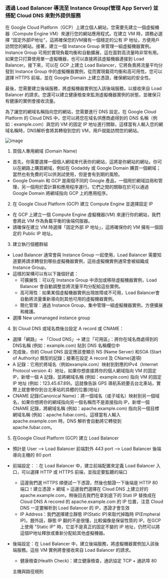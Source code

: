 ### 透過 Load Balancer 導流至 Instance Group(管理 App Server) 並搭配 Cloud DNS 來對外提供服務

在 Google Cloud Platform（GCP）上建立個人網站，您需要先建立一個虛擬機器（Compute Engine VM）來運行您的網站應用程式。在建立 VM 時，請務必選擇 "固定外部IP地址"，這將確保您的VM擁有一個穩定的公有 IP 地址，方便用戶訪問您的網站。接著，建立一個 Instance Group 來管理一組虛擬機器實例。Instance Group 可用於實現負載均衡和自動擴展，這在面對高流量時非常有用。如果您只打算使用單一虛擬機器，也可以直接將該虛擬機器連接到 Load Balancer。接下來，可以在 GCP 上建立 Load Balancer，它將負責將流量平均分發到 Instance Group 中的虛擬機器實例，從而實現載荷均衡和高可用性。您可以選擇 HTTPS 前端，並在 Google Domain 上建立憑證，確保網站的安全性。

最後，您需要建立後端服務，將虛擬機器實例加入該後端服務，以接收來自 Load Balancer 的請求。您還可以建立健康檢查來監測虛擬機器實例的狀態，並確保只有健康的實例會接收流量。

為了讓您的網域名稱指向您的網站，您需要進行 DNS 設定。在 Google Cloud Platform 的 Cloud DNS 中，您可以將您在域名供應商處得到的 DNS 名稱（例如：example.com）與您的 VM 的固定 IP 地址進行關聯，這樣當有人輸入您的網域名稱時，DNS解析會將其轉發到您的 VM，用戶就能訪問您的網站。

![image](https://github.com/KellenJohn/On-live_Lab/assets/29540152/17942c60-59f8-46ee-b7f5-a9d86c81c225)


1. 買個人專用網域 (Domain Name)
 - 首先，你需要選擇一個個人網域來代表你的網站，這將是你網站的網址。你可以在網路上購買網域，例如在 Godaddy 或 Google Domain 購買一個網域；當然也有免費的可以供測試使用，但是會有到期的風險。
 - Google Domain 和 GCP 是兩個不同的 Google 產品，一個用於網域註冊和管理，另一個用於雲計算和應用程序運行。它們之間的關聯在於可以通過 Google Domain 將網域指向 GCP 上的應用程序。  

2. 在 Google Cloud Platform (GCP) 建立 Compute Engine 並選擇固定 IP
 - 在 GCP 上建立一個 Compute Engine 虛擬機器(VM) 來運行你的網站，我們會將此 VM 作為負載平衡的後端伺服器。
 - 請確保在建立 VM 時選擇「固定外部 IP 地址」，這將確保你的 VM 擁有一個固定的 Public IP 地址。

3. 建立執行個體群組
 - Load Balancer 通常會與 Instance Group 一起使用，Load Balancer 需要知道要將請求轉發到哪些虛擬機器實例，這些虛擬機實例通常會被組織成 Instance Group。
 - 這樣的架構可以有以下幾個好處：
   - 可擴展性：可以在 Instance Group 中添加或移除虛擬機器實例，Load Balancer 會自動調整並將流量平均分配給這些實例。
   - 高可用性：如果某個虛擬機器實例出現故障或不可用，Load Balancer會自動將流量重新導向到其他可用的虛擬機器實例。
   - 簡化管理：通過 Instance Group，集中管理一組虛擬機器實例，方便擴展和維護。
 - 選擇 New unmanaged instance group

4. 到 Cloud DNS 或域名商後台設定 A record 或 CNAME：
 - 選擇「網路」→ 「Cloud DNS」→ 建立「可用區」：將你在域名商處得到的DNS名稱 (例如：example.com) 貼到 DNS 名稱欄位中
 - 完成後，你的 Cloud DNS 設定應該會顯示 NS (Name Server) 和SOA (Start of Authority) 類型的記錄；接著在設定 A record 及 CName(選項)
 - A 記錄：它用於將域名（例如example.com）映射到對應的IPv4（Internet Protocol version 4）地址，如果你想直接將你的個人網域指向 VM 的固定IP，新增一個 A 記錄，並將網域名稱 (例如：example.com) 指向 VM 的固定 IP 地址 (例如：123.45.67.89)。這就像告訴 GPS 導航系統要去台北車站，實際上就會帶你到台北車站的具體的位置(地址)
 - CNAME 記錄(Canonical Name)：將一個域名（或子域名）映射到另一個域名，如果你想將你的網域指向另一個名稱而不是直接指向 IP，新增一個 CNAME 記錄，將網域名稱 (例如：apache.example.com) 指向另一個目標網域名稱 (例如：apache.fubar.com)。這樣當有人輸入 apache.example.com 時，DNS 解析會自動將它轉發到 apache.fubar.com。

5. 在Google Cloud Platform (GCP) 建立 Load Balancer
 - 預計是 User --> Load Balancer 前端對外 443 port --> Load Balancer 後端導向主機的 80 port
 - 前端設定：：在 Load Balancer 中，建立前端配置來定義 Load Balancer 入口，可以選擇 HTTP 或 HTTPS 前端，並指定要監聽的端口
   - 這邊我們選 HTTPS 順便試一下憑證，然後也驗證一下後端是 HTTP 80 端口！建立憑證 > 網域 > 這邊我們選擇在 Cloud DNS 上建立好的 apache.example.com，稍後回去我們在拿到底下的 Stati IP 替換成在 Cloud DNS A recored 的 apache.example.com 的 IP 位置，注意 Cloud DNS 一定要解析到 Load Balancer 的 IP，憑證才會生效
   - IP Address：我們選擇建立靜態 IP(Static IP)來取代掉臨時 IP(Empheral IP)。題外話，靜態 IP 翻的不是很懂，比較偏像是保留性質的 IP，在GCP上使用 "Static IP" 時，它並不是真正的固定不變的 IP 地址，仍然可以將這個IP地址釋放或重新分配給其他虛擬機器。
 - 後端設定：在 Load Balancer 中，建立後端服務，將虛擬機器實例加入該後端服務。這些 VM 實例將會接收來自 Load Balancer 的請求。
   - 健康檢查(Health Check)：建立健康檢查，通訊協定 TCP + 通訊埠 80

   主機與路徑規則




